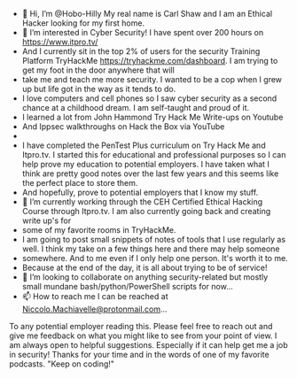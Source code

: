 - 👋 Hi, I’m @Hobo-Hilly
My real name is Carl Shaw and I am an Ethical Hacker looking for my first home.
- 👀 I’m interested in Cyber Security! I have spent over 200 hours on  https://www.itpro.tv/ 
-  And I currently sit in the top 2% of users for the security Training Platform TryHackMe https://tryhackme.com/dashboard. I am trying to get my foot in the door anywhere that will
-  take me and teach me more security. I wanted to be a cop when I grew up but life got in the way as it tends to do.
-  I love computers and cell phones so I saw cyber security as a second chance at a childhood dream. I am self-taught and proud of it.
-  I learned a lot from John Hammond Try Hack Me Write-ups on Youtube 
-  And Ippsec walkthroughs on Hack the Box via YouTube
-  
-  I have completed the PenTest Plus curriculum on Try Hack Me and Itpro.tv.  I started this for educational and professional purposes so I can help prove my education to potential employers. I have taken what I think are pretty good notes over the last few years and this seems like the perfect place to store them.
-  And hopefully, prove to potential employers that I know my stuff.
- 🌱 I’m currently working through the CEH Certified Ethical Hacking Course through Itpro.tv. I am also currently going back and creating write up's for 
- some of my favorite rooms in TryHackMe.
- I am going to post small snippets of notes of tools that I use regularly as well. I think my take on a few things here and there may help someone
- somewhere. And to me even if I only help one person. It's worth it to me.
- Because at the end of the day, it is all about trying to be of service! 
- 💞️ I’m looking to collaborate on anything security-related but mostly small mundane bash/python/PowerShell scripts for now...
- 📫 How to reach me I can be reached at  Niccolo.Machiavelle@protonmail.com...


 To any potential employer reading this. Please feel free to reach out and give me feedback on what you might like to see from your point of view.
 I am always open to helpful suggestions. Especially if it can help get me a job in security! Thanks for your time and in the words of one of my favorite podcasts.
  "Keep on coding!"  
<!---
Hobo-Hilly/Hobo-Hilly is a ✨ special ✨ repository because its `README.md` (this file) appears on your GitHub profile.
You can click the Preview link to take a look at your changes.
--->
